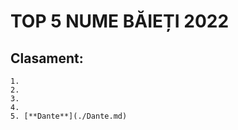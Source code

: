 # TOP 5 NUME BĂIEȚI 2022

## Clasament:

    1.
    2.
    3.
    4.
    5. [**Dante**](./Dante.md) 
